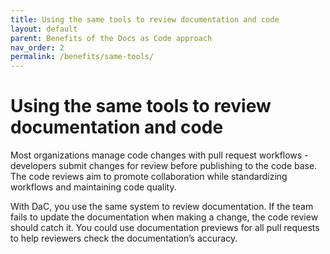 ```yaml
---
title: Using the same tools to review documentation and code
layout: default
parent: Benefits of the Docs as Code approach
nav_order: 2
permalink: /benefits/same-tools/
---
```


# Using the same tools to review documentation and code

Most organizations manage code changes with pull request workflows - developers submit changes for review before publishing to the code base. The code reviews aim to promote collaboration while standardizing workflows and maintaining code quality.

With DaC, you use the same system to review documentation. If the team fails to update the documentation when making a change, the code review should catch it. You could use documentation previews for all pull requests to help reviewers check the documentation’s accuracy.
